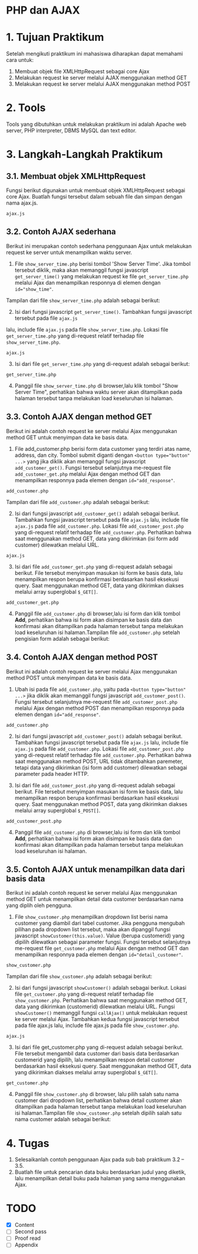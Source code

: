 # PHP dan AJAX

# 1. Tujuan Praktikum
Setelah mengikuti praktikum ini mahasiswa diharapkan dapat memahami cara untuk:

1. Membuat objek file XMLHttpRequest sebagai core Ajax
2. Melakukan request ke server melalui AJAX menggunakan method GET
3. Melakukan request ke server melalui AJAX menggunakan method POST

# 2. Tools

Tools yang dibutuhkan untuk melakukan praktikum ini adalah Apache web server, PHP interpreter, DBMS MySQL dan text editor.

# 3. Langkah-Langkah Praktikum
## 3.1. Membuat objek XMLHttpRequest
Fungsi berikut digunakan untuk membuat objek XMLHttpRequest sebagai core Ajax. Buatlah fungsi tersebut dalam sebuah file dan simpan dengan nama ajax.js.

`ajax.js`
## 3.2. Contoh AJAX sederhana
Berikut ini merupakan contoh sederhana penggunaan Ajax untuk melakukan request ke server untuk
menampilkan waktu server.
1. File `show_server_time.php` berisi tombol 'Show Server Time'. Jika tombol tersebut diklik, maka akan memanggil fungsi javascript `get_server_time()` yang melakukan request ke file `get_server_time.php` melalui Ajax dan menampilkan responnya di elemen dengan `id="show_time"`.

Tampilan dari file `show_server_time.php` adalah sebagai berikut:

2. Isi dari fungsi javascript `get_server_time()`. Tambahkan fungsi javascript tersebut pada file `ajax.js`

lalu, include file `ajax.js` pada file `show_server_time.php`. Lokasi file `get_server_time.php` yang di-request relatif terhadap file `show_server_time.php`.

`ajax.js`

3. Isi dari file `get_server_time.php` yang di-request adalah sebagai berikut:

`get_server_time.php`

4. Panggil file `show_server_time.php` di browser,lalu klik tombol "Show Server Time", perhatikan bahwa waktu server akan ditampilkan pada halaman tersebut tanpa melakukan load keseluruhan isi halaman.

## 3.3. Contoh AJAX dengan method GET
Berikut ini adalah contoh request ke server melalui Ajax menggunakan method GET untuk menyimpan data ke basis data.

1. File add_customer.php berisi form data customer yang terdiri atas name, address, dan city. Tombol submit diganti dengan `<button type="button" ...>` yang jika diklik akan memanggil fungsi javascript `add_customer_get()`. Fungsi tersebut selanjutnya me-request file `add_customer_get.php` melalui Ajax dengan method GET dan menampilkan responnya pada elemen dengan `id="add_response"`.

`add_customer.php`

Tampilan dari file `add_customer.php` adalah sebagai berikut:


2. Isi dari fungsi javascript `add_customer_get()` adalah sebagai berikut. Tambahkan fungsi javascript tersebut pada file `ajax.js` lalu, include file `ajax.js` pada file `add_customer.php`. Lokasi file `add_customer_post.php` yang di-request relatif terhadap file `add_customer.php`. Perhatikan bahwa saat menggunakan method GET, data yang dikirimkan (isi form add customer) dilewatkan melalui URL.

`ajax.js`

3. Isi dari file `add_customer_get.php` yang di-request adalah sebagai berikut. File tersebut menyimpan masukan isi form ke basis data, lalu menampilkan respon berupa konfirmasi berdasarkan hasil eksekusi query. Saat menggunakan method GET, data yang dikirimkan diakses melalui array superglobal `$_GET[]`.

`add_customer_get.php`

4. Panggil file `add_customer.php` di browser,lalu isi form dan klik tombol **Add**, perhatikan bahwa isi form akan disimpan ke basis data dan konfirmasi akan ditampilkan pada halaman tersebut tanpa melakukan load keseluruhan isi halaman.Tampilan file `add_customer.php` setelah pengisian form adalah sebagai berikut:

## 3.4. Contoh AJAX dengan method POST

Berikut ini adalah contoh request ke server melalui Ajax menggunakan method POST untuk menyimpan data ke basis data.

1. Ubah isi pada file `add_customer.php`, yaitu pada `<button type="button" ...>` jika diklik akan memanggil fungsi javascript `add_customer_post()`. Fungsi tersebut selanjutnya me-request file `add_customer_post.php` melalui Ajax dengan method POST dan menampilkan responnya pada elemen dengan `id="add_response"`.

`add_customer.php`

2. Isi dari fungsi javascript `add_customer_post()` adalah sebagai berikut. Tambahkan fungsi javascript tersebut pada file `ajax.js` lalu, include file `ajax.js` pada file `add_customer.php`. Lokasi file `add_customer_post.php` yang di-request relatif terhadap file `add_customer.php`. Perhatikan bahwa saat menggunakan method POST, URL tidak ditambahkan paremeter, tetapi data yang dikirimkan (isi form add customer) dilewatkan sebagai parameter pada header HTTP.

3. Isi dari file `add_customer_post.php` yang di-request adalah sebagai berikut. File tersebut menyimpan masukan isi form ke basis data, lalu menampilkan respon berupa konfirmasi berdasarkan hasil eksekusi query. Saat menggunakan method POST, data yang dikirimkan diakses melalui array superglobal `$_POST[]`.

`add_customer_post.php`

4. Panggil file `add_customer.php` di browser,lalu isi form dan klik tombol **Add**, perhatikan bahwa isi form akan disimpan ke basis data dan konfirmasi akan ditampilkan pada halaman tersebut tanpa melakukan load keseluruhan isi halaman.

## 3.5. Contoh AJAX untuk menampilkan data dari basis data

Berikut ini adalah contoh request ke server melalui Ajax menggunakan method GET untuk menampilkan detail data customer berdasarkan nama yang diplih oleh pengguna.

1. File `show_customer.php` menampilkan dropdown list berisi nama customer yang diambil dari tabel customer. Jika pengguna mengubah pilihan pada dropdown list tersebut, maka akan dipanggil fungsi javascript `showCustomer(this.value)`. Value (berupa customerid) yang dipilih dilewatkan sebagai parameter fungsi. Fungsi tersebut selanjutnya me-request file `get_customer.php` melalui Ajax dengan method GET dan menampilkan responnya pada elemen dengan `id="detail_customer"`.

`show_customer.php`

Tampilan dari file `show_customer.php` adalah sebagai berikut:

2. Isi dari fungsi javascript `showCustomer()` adalah sebagai berikut. Lokasi file `get_customer.php` yang di-request relatif terhadap file `show_customer.php`. Perhatikan bahwa saat menggunakan method GET, data yang dikirimkan (customerid) dilewatkan melalui URL. Fungsi `showCustomer()` memanggil fungsi `callAjax()` untuk melakukan request ke server melalui Ajax. Tambahkan kedua fungsi javascript tersebut pada file ajax.js lalu, include file ajax.js pada file `show_customer.php`.

`ajax.js`

3. Isi dari file get_customer.php yang di-request adalah sebagai berikut. File tersebut mengambil data customer dari basis data berdasarkan customerid yang dipilih, lalu menampilkan respon detail customer berdasarkan hasil eksekusi query. Saat menggunakan method GET, data yang dikirimkan diakses melalui array superglobal `$_GET[]`.

`get_customer.php`

4. Panggil file `show_customer.php` di browser, lalu pilih salah satu nama customer dari dropdown list, perhatikan bahwa detail customer akan ditampilkan pada halaman tersebut tanpa
melakukan load keseluruhan isi halaman.Tampilan file `show_customer.php` setelah dipilih salah satu nama customer adalah sebagai berikut:

# 4. Tugas

1. Selesaikanlah contoh penggunaan Ajax pada sub bab praktikum 3.2 – 3.5.
2. Buatlah file untuk pencarian data buku berdasarkan judul yang diketik, lalu menampilkan detail
buku pada halaman yang sama menggunakan Ajax.


# TODO
- [x] Content
- [ ] Second pass
- [ ] Proof read
- [ ] Appendix